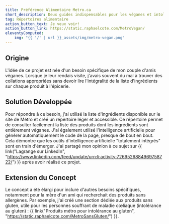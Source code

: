 ```yaml
---
title: Préférence Alimentaire Metro.ca
short_description: Deux guides indispensables pour les véganes et intolérants au gluten du Québec!
tag: Répertoires alimentaire
action_button_text: Je veux voir!
action_button_link: https://static.raphaelcote.com/MetroVegan/
eleventyComputed:
    img: "{{ '/' | url }}_assets/img/metro-vegan.png"
---
```


## Origine
L'idée de ce projet est née d'un besoin spécifique de mon couple d'amis véganes. Lorsque je leur rendais visite, j'avais souvent du mal à trouver des collations appropriées sans devoir lire l'intégralité de la liste d'ingrédients sur chaque produit à l'épicerie.

## Solution Développée
Pour répondre à ce besoin, j'ai utilisé la liste d'ingrédients disponible sur le site de Métro et créé un répertoire léger et accessible. Ce répertoire permet de consulter facilement la liste des produits dont les ingrédients sont entièrement véganes. J'ai également utilisé l'intelligence artificielle pour générer automatiquement le code de la page, presque de bout en bout. Cela démontre que les outils d'intelligence artificielle "totalement intégrés" sont en train d'émerger. J'ai partagé mon opinion à ce sujet sur {{ link("Lagrange sur LinkedIn", "https://www.linkedin.com/feed/update/urn:li:activity:7269526884969758722/") }} après avoir réalisé ce projet.

## Extension du Concept
Le concept a été élargi pour inclure d'autres besoins spécifiques, notamment pour la mère d'un ami qui recherchait des produits sans allergènes. Par exemple, j'ai créé une section dédiée aux produits sans gluten, utile pour les personnes souffrant de maladie cœliaque (intolérance au gluten) : {{ link("Produits métro pour intolérance au gluten", "https://static.raphaelcote.com/MetroSansGluten/") }}.
